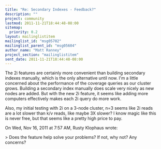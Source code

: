 ```yaml
---
title: "Re: Secondary Indexes - Feedback?"
description: ""
project: community
lastmod: 2011-11-21T18:44:48-08:00
sitemap:
  priority: 0.2
layout: mailinglistitem
mailinglist_id: "msg05702"
mailinglist_parent_id: "msg05604"
author_name: "Matt Ranney"
project_section: "mailinglistitem"
sent_date: 2011-11-21T18:44:48-08:00
---
```



The 2i features are certainly more convenient than building secondary
indexes manually, which is the only alternative until now. I'm a little
concerned about the performance of the coverage queries as our cluster
grows. Building a secondary index manually does scale very nicely as new
nodes are added. But with the new 2i feature, it seems like adding more
computers effectively makes each 2i query do more work.

Also, my initial testing with 2i on a 3-node cluster, n=3 seems like 2i
reads are a lot slower than k/v reads, like maybe 3X slower? I know magic
like this is never free, but that seems like a pretty high price to pay.

On Wed, Nov 16, 2011 at 7:57 AM, Rusty Klophaus  wrote:

&gt; Does the feature help solve your problems? If not, why not? Any concerns?
